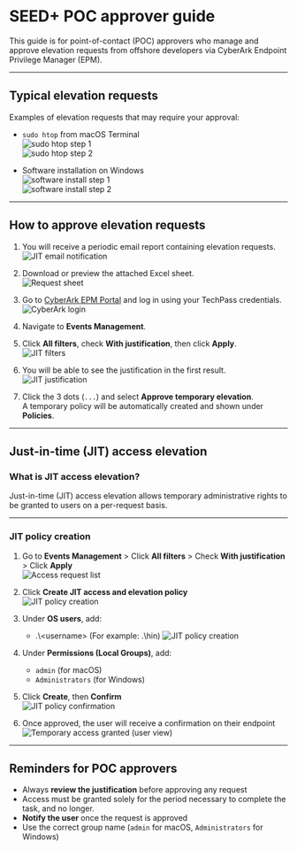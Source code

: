 # SEED+ POC approver guide

This guide is for point-of-contact (POC) approvers who manage and approve elevation requests from offshore developers via CyberArk Endpoint Privilege Manager (EPM).

---

## Typical elevation requests

Examples of elevation requests that may require your approval:

- `sudo htop` from macOS Terminal  
  ![sudo htop step 1](../images/seed-plus/poc-approval/sudo-htop-step1.png)  
  ![sudo htop step 2](../images/seed-plus/poc-approval/sudo-htop-step2.png)

- Software installation on Windows  
  ![software install step 1](../images/seed-plus/poc-approval/software-install-step1.png)  
  ![software install step 2](../images/seed-plus/poc-approval/software-install-step2.png)

---

## How to approve elevation requests

1. You will receive a periodic email report containing elevation requests.  
   ![JIT email notification](../images/seed-plus/poc-approval/jit-email.png)

2. Download or preview the attached Excel sheet.  
   ![Request sheet](../images/seed-plus/poc-approval/request-sheet.png)

3. Go to [CyberArk EPM Portal](http://sg.epm.cyberark.com/SAML/GovTech) and log in using your TechPass credentials.  
   ![CyberArk login](../images/seed-plus/poc-approval/cyberark-login.png)

4. Navigate to **Events Management**.

5. Click **All filters**, check **With justification**, then click **Apply**.  
   ![JIT filters](../images/seed-plus/poc-approval/jit-filters.png)

6. You will be able to see the justification in the first result.  
   ![JIT justification](../images/seed-plus/poc-approval/jit-justification.png)

7. Click the 3 dots (`...`) and select **Approve temporary elevation**.  
   A temporary policy will be automatically created and shown under **Policies**.

---

## Just-in-time (JIT) access elevation

### What is JIT access elevation?

Just-in-time (JIT) access elevation allows temporary administrative rights to be granted to users on a per-request basis. 

---

### JIT policy creation

1. Go to **Events Management** > Click **All filters** > Check **With justification** > Click **Apply**  
   ![Access request list](../images/seed-plus/poc-approval/access-request-list.png)

2. Click **Create JIT access and elevation policy**  
   ![JIT policy creation](../images/seed-plus/poc-approval/jit-policy.png)

   
3. Under **OS users**, add:
   - .\\\<username> (For example: .\hin)
   ![JIT policy creation](../images/seed-plus/poc-approval/jit8.png)

4. Under **Permissions (Local Groups)**, add:
   - `admin` (for macOS)  
   - `Administrators` (for Windows)

6. Click **Create**, then **Confirm**  
   ![JIT policy confirmation](../images/seed-plus/poc-approval/jit-policy-confirm.png)

7. Once approved, the user will receive a confirmation on their endpoint  
   ![Temporary access granted (user view)](../images/seed-plus/poc-approval/temp-user-granted.png)

---

## Reminders for POC approvers

- Always **review the justification** before approving any request
- Access must be granted solely for the period necessary to complete the task, and no longer.
- **Notify the user** once the request is approved
- Use the correct group name (`admin` for macOS, `Administrators` for Windows)


